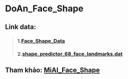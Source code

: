 # DoAn_Face_Shape

## Link data:
> ### 1.[Face\_Shape\_Data](./Data/face_shape_data.zip)
>
> ### 2.[shape\_predictor\_68\_face\_landmarks.dat](http://dlib.net/files/shape_predictor_68_face_landmarks.dat.bz2)
>

## Tham khảo: [MiAI\_Face\_Shape](https://github.com/thangnch/MiAI_Face_Shape)




